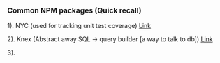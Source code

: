 ### Common NPM packages (Quick recall)

1). NYC (used for tracking unit test coverage) <a href="https://github.com/istanbuljs/nyc" target="_blank">Link</a>

2). Knex (Abstract away SQL -> query builder [a way to talk to db]) <a href="https://www.npmjs.com/package/knex" target="_blank">Link</a>

3). 

